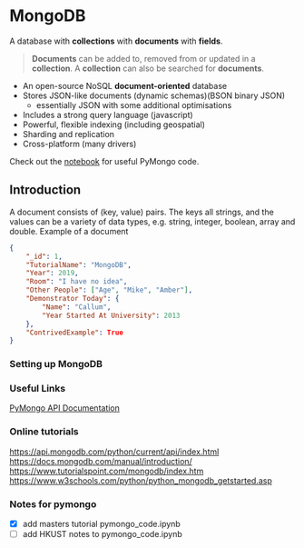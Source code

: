 # MongoDB
A database with **collections** with **documents** with **fields**.

> **Documents** can be added to, removed from or updated in a **collection**. A **collection** can also be searched for **documents**.

- An open-source NoSQL **document-oriented** database
- Stores JSON-like documents (dynamic schemas)(BSON binary JSON)
    - essentially JSON with some additional optimisations
- Includes a strong query language (javascript)
- Powerful, flexible indexing (including geospatial)
- Sharding and replication
- Cross-platform (many drivers)

Check out the [notebook](pymongo_code.ipynb) for useful PyMongo code.

## Introduction

A document consists of (key, value) pairs. The keys all strings, and the values can be a variety of data types, e.g. string, integer, boolean, array and double.
Example of a document
```json
{
    "_id": 1,
    "TutorialName": "MongoDB",
    "Year": 2019,
    "Room": "I have no idea",
    "Other People": ["Age", "Mike", "Amber"],
    "Demonstrator Today": {
        "Name": "Callum",
        "Year Started At University": 2013
    },
    "ContrivedExample": True
}
```

### Setting up MongoDB

### Useful Links
[PyMongo API Documentation](https://pymongo.readthedocs.io/en/stable/api/index.html)

### Online tutorials
https://api.mongodb.com/python/current/api/index.html
https://docs.mongodb.com/manual/introduction/
https://www.tutorialspoint.com/mongodb/index.htm
https://www.w3schools.com/python/python_mongodb_getstarted.asp

### Notes for pymongo
- [x] add masters tutorial pymongo_code.ipynb
- [ ] add HKUST notes to pymongo_code.ipynb
